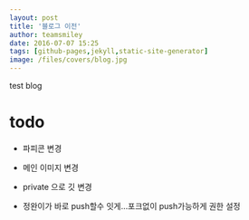 ```yaml
---
layout: post
title: '블로그 이전'
author: teamsmiley 
date: 2016-07-07 15:25
tags: [github-pages,jekyll,static-site-generator]
image: /files/covers/blog.jpg
---
```


test blog

# todo 

* 파피콘 변경
* 메인 이미지 변경 

* private 으로 깃 변경 
* 정완이가 바로 push할수 잇게...포크없이 push가능하게 권한 설정
